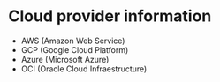 # Cloud provider information

- AWS (Amazon Web Service)
- GCP (Google Cloud Platform)
- Azure (Microsoft Azure)
- OCI (Oracle Cloud Infraestructure)